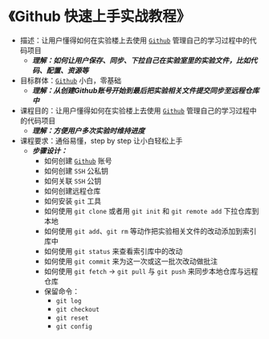 # 《Github 快速上手实战教程》
* 描述：让用户懂得如何在实验楼上去使用 [`Github`](https://github.com) 管理自己的学习过程中的代码项目
  * _**理解：如何让用户保存、同步、下拉自己在实验室里的实验文件，比如代码、配置、资源等**_
* 目标群体：[`Github`](https://github.com) 小白，零基础
  * _**理解：从创建Github账号开始到最后把实验相关文件提交同步至远程仓库中**_
* 课程目的：让用户懂得如何在实验楼上去使用 [`Github`](/https://github.com) 管理自己的学习过程中的代码项目
  * _**理解：方便用户多次实验时维持进度**_
* 课程要求：通俗易懂，step by step 让小白轻松上手
  * _**步骤设计：**_
    * 如何创建 [`Github`](https://github.com) 账号
    * 如何创建 `SSH` 公私钥
    * 如何关联 `SSH` 公钥
    * 如何创建远程仓库
    * 如何安装 `git` 工具
    * 如何使用 `git clone` 或者用 `git init` 和 `git remote add` 下拉仓库到本地
    * 如何使用 `git add`、`git rm` 等动作把实验相关文件的改动添加到索引库中
    * 如何使用 `git status` 来查看索引库中的改动
    * 如何使用 `git commit` 来为这一次或这一批次改动做批注
    * 如何使用 `git fetch` -> `git pull` 与 `git push` 来同步本地仓库与远程仓库    
    * 保留命令：
      * `git log`
      * `git checkout`
      * `git reset`
      * `git config`
